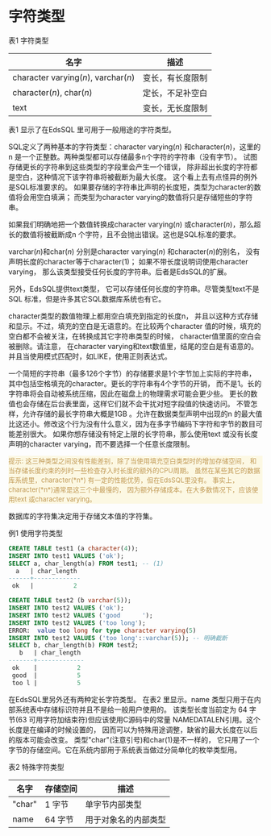 # 字符类型

表1 字符类型

| 名字 | 描述 |
| -- | -- |
| character varying(*n*), varchar(*n*) | 变长，有长度限制 |
| character(*n*), char(*n*) | 定长，不足补空白 |
| text | 变长，无长度限制 |


表1 显示了在EdsSQL 里可用于一般用途的字符类型。

SQL定义了两种基本的字符类型：character varying(*n*) 和character(*n*)，这里的n 是一个正整数。两种类型都可以存储最多n个字符的字符串（没有字节）。 试图存储更长的字符串到这些类型的字段里会产生一个错误， 除非超出长度的字符都是空白，这种情况下该字符串将被截断为最大长度。 这个看上去有点怪异的例外是SQL标准要求的。 如果要存储的字符串比声明的长度短，类型为character的数值将会用空白填满； 而类型为character varying的数值将只是存储短些的字符串。

如果我们明确地把一个数值转换成character varying(*n*) 或character(*n*)，那么超长的数值将被截断成n 个字符，且不会抛出错误。这也是SQL标准的要求。

varchar(*n*)和char(*n*) 分别是character varying(*n*) 和character(*n*)的别名， 没有声明长度的character等于character(1)； 如果不带长度说明词使用character varying， 那么该类型接受任何长度的字符串。后者是EdsSQL的扩展。

另外，EdsSQL提供text类型， 它可以存储任何长度的字符串。尽管类型text不是SQL 标准，但是许多其它SQL数据库系统也有它。

character类型的数值物理上都用空白填充到指定的长度n， 并且以这种方式存储和显示。不过，填充的空白是无语意的。在比较两个character 值的时候，填充的空白都不会被关注，在转换成其它字符串类型的时候， character值里面的空白会被删除。请注意， 在character varying和text数值里，结尾的空白是有语意的。 并且当使用模式匹配时，如LIKE，使用正则表达式。

一个简短的字符串（最多126个字节）的存储要求是1个字节加上实际的字符串， 其中包括空格填充的character。更长的字符串有4个字节的开销， 而不是1。长的字符串将会自动被系统压缩，因此在磁盘上的物理需求可能会更少些。 更长的数值也会存储在后台表里面，这样它们就不会干扰对短字段值的快速访问。 不管怎样，允许存储的最长字符串大概是1GB 。允许在数据类型声明中出现的n 的最大值比这还小。修改这个行为没有什么意义，因为在多字节编码下字符和字节的数目可能差别很大。 如果你想存储没有特定上限的长字符串，那么使用text 或没有长度声明的character varying，而不要选择一个任意长度限制。

<p style="color: #c09853;background: #fcf8e3 none repeat scroll 0% 0%; font-size:13px;" >提示: 这三种类型之间没有性能差别，除了当使用填充空白类型时的增加存储空间， 和当存储长度约束的列时一些检查存入时长度的额外的CPU周期。 虽然在某些其它的数据库系统里，character(*n*) 有一定的性能优势，但在EdsSQL里没有。 事实上，character(*n*)通常是这三个中最慢的， 因为额外存储成本。在大多数情况下，应该使用text 或character varying。</p>

数据库的字符集决定用于存储文本值的字符集。

例1 使用字符类型
```SQL
CREATE TABLE test1 (a character(4));
INSERT INTO test1 VALUES ('ok');
SELECT a, char_length(a) FROM test1; -- (1)
  a   | char_length
------+-------------
 ok   |           2

CREATE TABLE test2 (b varchar(5));
INSERT INTO test2 VALUES ('ok');
INSERT INTO test2 VALUES ('good      ');
INSERT INTO test2 VALUES ('too long');
ERROR:  value too long for type character varying(5)
INSERT INTO test2 VALUES ('too long'::varchar(5)); -- 明确截断
SELECT b, char_length(b) FROM test2;
   b   | char_length
-------+-------------
 ok    |           2
 good  |           5
 too l |           5
```

在EdsSQL里另外还有两种定长字符类型。 在表2 里显示。name 类型只用于在内部系统表中存储标识符并且不是给一般用户使用的。 该类型长度当前定为 64 字节(63 可用字符加结束符)但应该使用C源码中的常量 NAMEDATALEN引用。这个长度是在编译的时候设置的， 因而可以为特殊用途调整，缺省的最大长度在以后的版本可能会改变。 类型"char"(注意引号)和char(1)是不一样的， 它只用了一个字节的存储空间。它在系统内部用于系统表当做过分简单化的枚举类型用。

表2 特殊字符类型

| 名字 | 存储空间 | 描述 |
| -- | -- | -- |
| "char" | 1 字节 | 单字节内部类型 |
| name | 64 字节 | 用于对象名的内部类型 |

